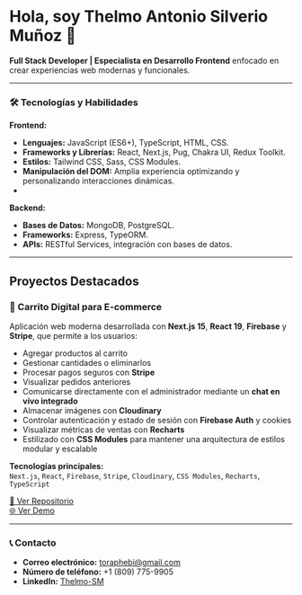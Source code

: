 # Hola, soy Thelmo Antonio Silverio Muñoz 👋

**Full Stack Developer | Especialista en Desarrollo Frontend** enfocado en crear experiencias web modernas y funcionales.

---

### 🛠️ Tecnologías y Habilidades  
**Frontend:**
- **Lenguajes:** JavaScript (ES6+), TypeScript, HTML, CSS.  
- **Frameworks y Librerías:** React, Next.js, Pug, Chakra UI, Redux Toolkit.
- **Estilos:** Tailwind CSS, Sass, CSS Modules.  
- **Manipulación del DOM:** Amplia experiencia optimizando y personalizando interacciones dinámicas.
- 
**Backend:**
- **Bases de Datos:** MongoDB, PostgreSQL.
- **Frameworks:** Express, TypeORM.
- **APIs:** RESTful Services, integración con bases de datos.    

---

## Proyectos Destacados

### 🛒 Carrito Digital para E-commerce

Aplicación web moderna desarrollada con **Next.js 15**, **React 19**, **Firebase** y **Stripe**, que permite a los usuarios:

- Agregar productos al carrito
- Gestionar cantidades o eliminarlos
- Procesar pagos seguros con **Stripe**
- Visualizar pedidos anteriores
- Comunicarse directamente con el administrador mediante un **chat en vivo integrado**
- Almacenar imágenes con **Cloudinary**
- Controlar autenticación y estado de sesión con **Firebase Auth** y cookies
- Visualizar métricas de ventas con **Recharts**
- Estilizado con **CSS Modules** para mantener una arquitectura de estilos modular y escalable

**Tecnologías principales:**  
`Next.js`, `React`, `Firebase`, `Stripe`, `Cloudinary`, `CSS Modules`, `Recharts`, `TypeScript`

[🔗 Ver Repositorio](https://github.com/Thelmo-SM/carrito-digital)  
[🌐 Ver Demo](https://carrito-digital.vercel.app)

- ---

### 📞 Contacto  
- **Correo electrónico:** toraphebi@gmail.com  
- **Número de teléfono:** +1 (809) 775-9905  
- **LinkedIn:** [Thelmo-SM](https://www.linkedin.com/in/thelmo-sm/)  
